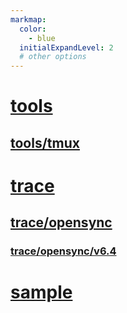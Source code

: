 ```yaml
---
markmap:
  color:
    - blue
  initialExpandLevel: 2
  # other options
---
```


# [tools](tools/index.html)
## [tools/tmux](tools/tmux/index.html)
# [trace](trace/index.html)
## [trace/opensync](trace/opensync/index.html)
### [trace/opensync/v6.4](trace/opensync/v6.4/index.html)
# [sample](sample/index.html)
